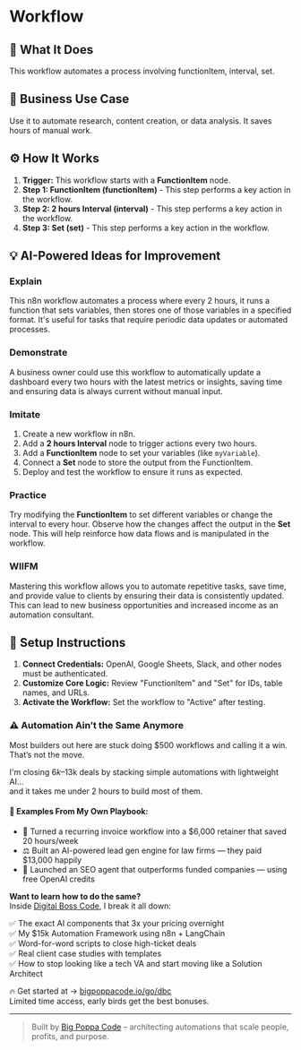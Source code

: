 # Workflow

## 🚀 What It Does
This workflow automates a process involving functionItem, interval, set.

## 💼 Business Use Case
Use it to automate research, content creation, or data analysis. It saves hours of manual work.

## ⚙️ How It Works
1.  **Trigger:** This workflow starts with a **FunctionItem** node.
2. **Step 1: FunctionItem (functionItem)** - This step performs a key action in the workflow.
3. **Step 2: 2 hours Interval (interval)** - This step performs a key action in the workflow.
4. **Step 3: Set (set)** - This step performs a key action in the workflow.

## 💡 AI-Powered Ideas for Improvement
### Explain
This n8n workflow automates a process where every 2 hours, it runs a function that sets variables, then stores one of those variables in a specified format. It's useful for tasks that require periodic data updates or automated processes.

### Demonstrate
A business owner could use this workflow to automatically update a dashboard every two hours with the latest metrics or insights, saving time and ensuring data is always current without manual input.

### Imitate
1. Create a new workflow in n8n.
2. Add a **2 hours Interval** node to trigger actions every two hours.
3. Add a **FunctionItem** node to set your variables (like `myVariable`).
4. Connect a **Set** node to store the output from the FunctionItem.
5. Deploy and test the workflow to ensure it runs as expected.

### Practice
Try modifying the **FunctionItem** to set different variables or change the interval to every hour. Observe how the changes affect the output in the **Set** node. This will help reinforce how data flows and is manipulated in the workflow.

### WIIFM
Mastering this workflow allows you to automate repetitive tasks, save time, and provide value to clients by ensuring their data is consistently updated. This can lead to new business opportunities and increased income as an automation consultant.

## 🔧 Setup Instructions
1. **Connect Credentials:** OpenAI, Google Sheets, Slack, and other nodes must be authenticated.
2. **Customize Core Logic:** Review "FunctionItem" and "Set" for IDs, table names, and URLs.
3. **Activate the Workflow:** Set the workflow to "Active" after testing.

### ⚠️ Automation Ain’t the Same Anymore

Most builders out here are stuck doing $500 workflows and calling it a win.  
That’s not the move.  

I'm closing $6k–$13k deals by stacking simple automations with lightweight AI...  
and it takes me under 2 hours to build most of them.

#### 🧠 Examples From My Own Playbook:
- 🔁 Turned a recurring invoice workflow into a $6,000 retainer that saved 20 hours/week  
- ⚖️ Built an AI-powered lead gen engine for law firms — they paid $13,000 happily  
- 🚀 Launched an SEO agent that outperforms funded companies — using free OpenAI credits  

**Want to learn how to do the same?**  
Inside [Digital Boss Code](https://bigpoppacode.io/go/dbc), I break it all down:

✅ The exact AI components that 3x your pricing overnight  
✅ My $15k Automation Framework using n8n + LangChain  
✅ Word-for-word scripts to close high-ticket deals  
✅ Real client case studies with templates  
✅ How to stop looking like a tech VA and start moving like a Solution Architect  

🔥 Get started at → [bigpoppacode.io/go/dbc](https://bigpoppacode.io/go/dbc)  
Limited time access, early birds get the best bonuses.

---
> Built by [Big Poppa Code](https://bigpoppacode.io) – architecting automations that scale people, profits, and purpose.
